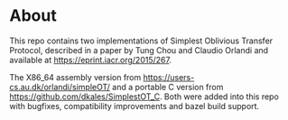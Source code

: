About
==
This repo contains two implementations of Simplest Oblivious Transfer Protocol, described in a paper by Tung Chou and Claudio Orlandi and available at https://eprint.iacr.org/2015/267.

The X86_64 assembly version from https://users-cs.au.dk/orlandi/simpleOT/ and a portable C version from https://github.com/dkales/SimplestOT_C. Both were added into this repo with bugfixes, compatibility improvements and bazel build support.

